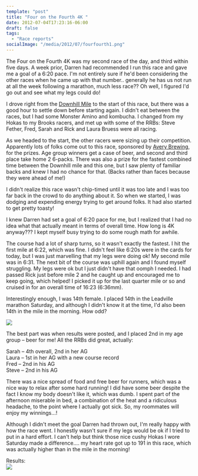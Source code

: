 ```yaml
---
template: "post"
title: "Four on the Fourth 4K "
date: 2012-07-04T17:23:16-06:00
draft: false
tags:
  - "Race reports"
socialImage: "/media/2012/07/fourfourth1.png"
---
```




The Four on the Fourth 4K was my second race of the day, and third within five days. A week prior, Darren had recommended I run this race and gave me a goal of a 6:20 pace. I'm not entirely sure if he'd been considering the other races when he came up with that number.. generally he has us not run at all the week following a marathon, much less race?? Oh well, I figured I'd go out and see what my legs could do!

I drove right from the [Downhill Mile](/posts/2012-07-the-superior-downhill-mile-race-report/) to the start of this race, but there was a good hour to settle down before starting again. I didn't eat between the races, but I had some Monster Amino and kombucha. I changed from my Hokas to my Brooks racers, and met up with some of the RRBs: Steve Fether, Fred, Sarah and Rick and Laura Bruess were all racing. 

As we headed to the start, the other racers were sizing up their competition. Apparently lots of folks come out to this race, sponsored by [Avery Brewing](http://averybrewing.com/), for the prizes. Age group winners get a case of beer, and second and third place take home 2 6-packs. There was also a prize for the fastest combined time between the Downhill mile and this one, but I saw plenty of familiar backs and knew I had no chance for that. (Backs rather than faces because they were ahead of me!)

I didn't realize this race wasn't chip-timed until it was too late and I was too far back in the crowd to do anything about it. So when we started, I was dodging and expending energy trying to get around folks. It had also started to get pretty toasty! 

I knew Darren had set a goal of 6:20 pace for me, but I realized that I had no idea what that actually meant in terms of overall time. How long is 4K anyway??? I kept myself busy trying to do some rough math for awhile. 

The course had a lot of sharp turns, so it wasn't exactly the fastest. I hit the first mile at 6:22, which was fine. I didn't feel like 6:20s were in the cards for today, but I was just marvelling that my legs were doing ok! My second mile was in 6:31. The next bit of the course was uphill again and I found myself struggling. My legs were ok but I just didn't have that oomph I needed. I had passed Rick just before mile 2 and he caught up and encouraged me to keep going, which helped! I picked it up for the last quarter mile or so and cruised in for an overall time of 16:23 (6:36mm).

Interestingly enough, I was 14th female. I placed 14th in the Leadville marathon Saturday, and although I didn't know it at the time, I'd also been 14th in the mile in the morning. How odd?

![](/media/2012/07/fourfourth.png)

The best part was when results were posted, and I placed 2nd in my age group &#8211; beer for me! All the RRBs did great, actually: 

Sarah &#8211; 4th overall, 2nd in her AG  
Laura &#8211; 1st in her AG with a new course record  
Fred &#8211; 2nd in his AG  
Steve &#8211; 2nd in his AG

There was a nice spread of food and free beer for runners, which was a nice way to relax after some hard running! I did have some beer despite the fact I know my body doesn't like it, which was dumb. I spent part of the afternoon miserable in bed, a combination of the heat and a ridiculous headache, to the point where I actually got sick. So, my roommates will enjoy my winnings&#8230;!

Although I didn't meet the goal Darren had thrown out, I'm really happy with how the race went. I honestly wasn't sure if my legs would be ok if I tried to put in a hard effort. I can't help but think those nice cushy Hokas I wore Saturday made a difference&#8230;. my heart rate got up to 191 in this race, which was actually higher than in the mile in the morning! 

Results:  
![](/media/2012/07/fourresults.png)